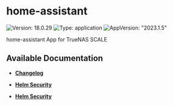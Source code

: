 # home-assistant

![Version: 18.0.29](https://img.shields.io/badge/Version-18.0.29-informational?style=flat-square) ![Type: application](https://img.shields.io/badge/Type-application-informational?style=flat-square) ![AppVersion: "2023.1.5"](https://img.shields.io/badge/AppVersion-"2023.1.5"-informational?style=flat-square)

home-assistant App for TrueNAS SCALE

## Available Documentation

- [**Changelog**](CHANGELOG)

- [**Helm Security**](container-security)

- [**Helm Security**](helm-security)


